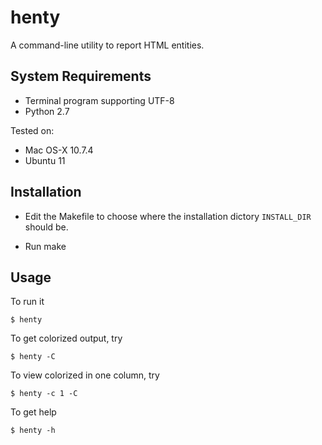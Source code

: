 # henty

A command-line utility to report HTML entities.

## System Requirements

* Terminal program supporting UTF-8
* Python 2.7

Tested on:

* Mac OS-X 10.7.4
* Ubuntu 11

## Installation

* Edit the Makefile to choose where the installation dictory `INSTALL_DIR` should be.

* Run make


## Usage

To run it 

    $ henty

To get colorized output, try

    $ henty -C
    
To view colorized in one column, try

    $ henty -c 1 -C

To get help

    $ henty -h
    
    